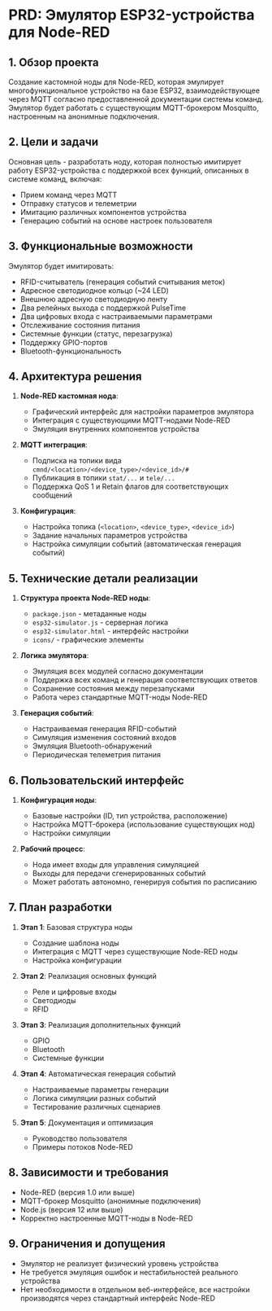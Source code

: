 # PRD: Эмулятор ESP32-устройства для Node-RED

## 1. Обзор проекта

Создание кастомной ноды для Node-RED, которая эмулирует многофункциональное устройство на базе ESP32, взаимодействующее через MQTT согласно предоставленной документации системы команд. Эмулятор будет работать с существующим MQTT-брокером Mosquitto, настроенным на анонимные подключения.

## 2. Цели и задачи

Основная цель - разработать ноду, которая полностью имитирует работу ESP32-устройства с поддержкой всех функций, описанных в системе команд, включая:
- Прием команд через MQTT
- Отправку статусов и телеметрии
- Имитацию различных компонентов устройства
- Генерацию событий на основе настроек пользователя

## 3. Функциональные возможности

Эмулятор будет имитировать:
- RFID-считыватель (генерация событий считывания меток)
- Адресное светодиодное кольцо (~24 LED)
- Внешнюю адресную светодиодную ленту
- Два релейных выхода с поддержкой PulseTime
- Два цифровых входа с настраиваемыми параметрами
- Отслеживание состояния питания
- Системные функции (статус, перезагрузка)
- Поддержку GPIO-портов
- Bluetooth-функциональность

## 4. Архитектура решения

1. **Node-RED кастомная нода**:
   - Графический интерфейс для настройки параметров эмулятора
   - Интеграция с существующими MQTT-нодами Node-RED
   - Эмуляция внутренних компонентов устройства

2. **MQTT интеграция**:
   - Подписка на топики вида `cmnd/<location>/<device_type>/<device_id>/#`
   - Публикация в топики `stat/...` и `tele/...`
   - Поддержка QoS 1 и Retain флагов для соответствующих сообщений

3. **Конфигурация**:
   - Настройка топика (`<location>`, `<device_type>`, `<device_id>`)
   - Задание начальных параметров устройства
   - Настройка симуляции событий (автоматическая генерация событий)

## 5. Технические детали реализации

1. **Структура проекта Node-RED ноды**:
   - `package.json` - метаданные ноды
   - `esp32-simulator.js` - серверная логика
   - `esp32-simulator.html` - интерфейс настройки
   - `icons/` - графические элементы

2. **Логика эмулятора**:
   - Эмуляция всех модулей согласно документации
   - Поддержка всех команд и генерация соответствующих ответов
   - Сохранение состояния между перезапусками
   - Работа через стандартные MQTT-ноды Node-RED

3. **Генерация событий**:
   - Настраиваемая генерация RFID-событий
   - Симуляция изменения состояний входов
   - Эмуляция Bluetooth-обнаружений
   - Периодическая телеметрия питания

## 6. Пользовательский интерфейс

1. **Конфигурация ноды**:
   - Базовые настройки (ID, тип устройства, расположение)
   - Настройка MQTT-брокера (использование существующих нод)
   - Настройки симуляции

2. **Рабочий процесс**:
   - Нода имеет входы для управления симуляцией
   - Выходы для передачи сгенерированных событий
   - Может работать автономно, генерируя события по расписанию

## 7. План разработки

1. **Этап 1**: Базовая структура ноды
   - Создание шаблона ноды
   - Интеграция с MQTT через существующие Node-RED ноды
   - Настройка конфигурации

2. **Этап 2**: Реализация основных функций
   - Реле и цифровые входы
   - Светодиоды
   - RFID

3. **Этап 3**: Реализация дополнительных функций
   - GPIO
   - Bluetooth
   - Системные функции

4. **Этап 4**: Автоматическая генерация событий
   - Настраиваемые параметры генерации
   - Логика симуляции разных событий
   - Тестирование различных сценариев

5. **Этап 5**: Документация и оптимизация
   - Руководство пользователя
   - Примеры потоков Node-RED

## 8. Зависимости и требования

- Node-RED (версия 1.0 или выше)
- MQTT-брокер Mosquitto (анонимные подключения)
- Node.js (версия 12 или выше)
- Корректно настроенные MQTT-ноды в Node-RED

## 9. Ограничения и допущения

- Эмулятор не реализует физический уровень устройства
- Не требуется эмуляция ошибок и нестабильностей реального устройства
- Нет необходимости в отдельном веб-интерфейсе, все настройки производятся через стандартный интерфейс Node-RED 
